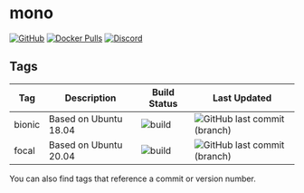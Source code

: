 # mono

[![GitHub](https://img.shields.io/badge/source-github-lightgrey)](https://github.com/hotio/docker-mono)
[![Docker Pulls](https://img.shields.io/docker/pulls/hotio/mono)](https://hub.docker.com/r/hotio/mono)
[![Discord](https://img.shields.io/discord/610068305893523457?color=738ad6&label=discord&logo=discord&logoColor=white)](https://discord.gg/3SnkuKp)

## Tags

| Tag      | Description           | Build Status                                                                                      | Last Updated                                                                                       |
| ---------|-----------------------|---------------------------------------------------------------------------------------------------|----------------------------------------------------------------------------------------------------|
| bionic   | Based on Ubuntu 18.04 | ![build](https://github.com/hotio/docker-mono/workflows/build/badge.svg?branch=bionic&event=push) | ![GitHub last commit (branch)](https://img.shields.io/github/last-commit/hotio/docker-mono/bionic) |
| focal    | Based on Ubuntu 20.04 | ![build](https://github.com/hotio/docker-mono/workflows/build/badge.svg?branch=focal&event=push)  | ![GitHub last commit (branch)](https://img.shields.io/github/last-commit/hotio/docker-mono/focal)  |

You can also find tags that reference a commit or version number.
